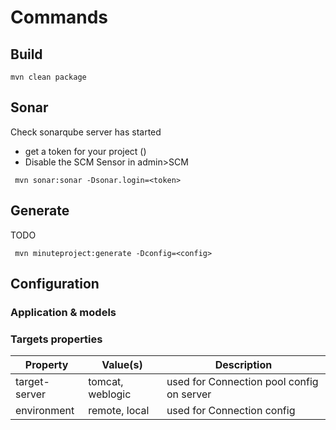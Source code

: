 # Commands
## Build
```
mvn clean package 
```

## Sonar 
Check sonarqube server has started
* get a token for your project (<token>)
* Disable the SCM Sensor in admin>SCM 
```
 mvn sonar:sonar -Dsonar.login=<token>
```

## Generate 
TODO 
```
 mvn minuteproject:generate -Dconfig=<config>
```
## Configuration

### Application & models

### Targets properties

| Property | Value(s) | Description |
|----------|----------|-------------|
|target-server| tomcat, weblogic | used for Connection pool config on server |
|environment |remote, local | used for Connection config |

 
